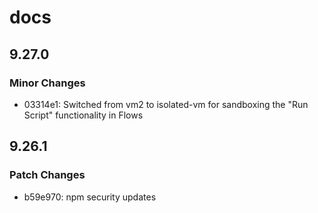# docs

## 9.27.0

### Minor Changes

- 03314e1: Switched from vm2 to isolated-vm for sandboxing the "Run Script" functionality in Flows

## 9.26.1

### Patch Changes

- b59e970: npm security updates
